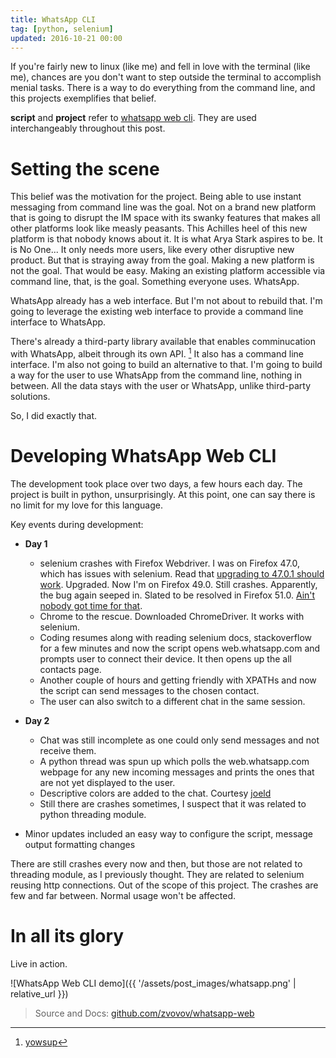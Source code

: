 ```yaml
---
title: WhatsApp CLI
tag: [python, selenium]
updated: 2016-10-21 00:00
---
```


If you're fairly new to linux (like me) and fell in love with the terminal (like me), chances are you don't want to step outside the terminal to accomplish menial tasks. There is a way to do everything from the command line, and this projects exemplifies that belief.

**script** and **project** refer to [whatsapp web cli](https://github.com/zvovov/whatsapp-web). They are used interchangeably throughout this post.

# Setting the scene

This belief was the motivation for the project. Being able to use instant messaging from command line was the goal. Not on a brand new platform that is going to disrupt the IM space with its swanky features that makes all other platforms look like measly peasants. This Achilles heel of this new platform is that nobody knows about it. It is what Arya Stark aspires to be. It is No One... It only needs more users, like every other disruptive new product. But that is straying away from the goal. Making a new platform is not the goal. That would be easy. Making an existing platform accessible via command line, that, is the goal. Something everyone uses. WhatsApp.

WhatsApp already has a web interface. But I'm not about to rebuild that. I'm going to leverage the existing web interface to provide a command line interface to WhatsApp. 

There's already a third-party library available that enables comminucation with WhatsApp, albeit through its own API. [^1] It also has a command line interface. I'm also not going to build an alternative to that. I'm going to build a way for the user to use WhatsApp from the command line, nothing in between. All the data stays with the user or WhatsApp, unlike third-party solutions.

So, I did exactly that.

# Developing WhatsApp Web CLI

The development took place over two days, a few hours each day. The project is built in python, unsurprisingly. At this point, one can say there is no limit for my love for this language.

Key events during development:

- **Day 1**
    - selenium crashes with Firefox Webdriver. I was on Firefox 47.0, which has issues with selenium. Read that [upgrading to 47.0.1 should work](https://www.mozilla.org/en-US/firefox/47.0.1/releasenotes/). Upgraded. Now I'm on Firefox 49.0. Still crashes. Apparently, the bug again seeped in. Slated to be resolved in Firefox 51.0. [Ain't nobody got time for that](https://www.youtube.com/watch?v=Nh7UgAprdpM).
    - Chrome to the rescue. Downloaded ChromeDriver. It works with selenium.
    - Coding resumes along with reading selenium docs, stackoverflow for a few minutes and now the script opens web.whatsapp.com and prompts user to connect their device. It then opens up the all contacts page.
    - Another couple of hours and getting friendly with XPATHs and now the script can send messages to the chosen contact.
    - The user can also switch to a different chat in the same session.
- **Day 2**
    - Chat was still incomplete as one could only send messages and not receive them.
    - A python thread was spun up which polls the web.whatsapp.com webpage for any new incoming messages and prints the ones that are not yet displayed to the user.
    - Descriptive colors are added to the chat. Courtesy [joeld](http://stackoverflow.com/a/287944)
    - Still there are crashes sometimes, I suspect that it was related to python threading module.

- Minor updates included an easy way to configure the script, message output formatting changes

There are still crashes every now and then, but those are not related to threading module, as I previously thought. They are related to selenium reusing http connections. Out of the scope of this project. The crashes are few and far between. Normal usage won't be affected.

# In all its glory

Live in action.

![WhatsApp Web CLI demo]({{ '/assets/post_images/whatsapp.png' | relative_url }})


> Source and Docs:
> [github.com/zvovov/whatsapp-web](https://github.com/zvovov/whatsapp-web)


[^1]: [yowsup](https://github.com/tgalal/yowsup)
